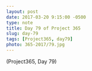 ```yaml
---
layout: post
date: 2017-03-20 9:15:00 -0500
type: note
title: Day 79 of Project 365
slug: day-79
tags: [Project365, day79]
photo: 365-2017/79.jpg
---
```

(Project365, Day 79)